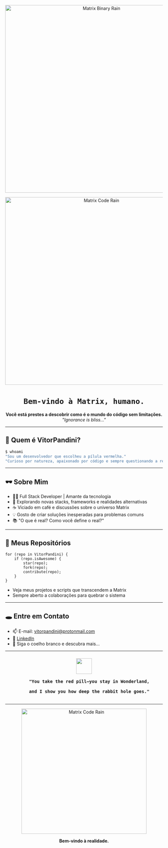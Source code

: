 
<p align="center">
  <img src="https://media.giphy.com/media/xT0xeJpnrWC4XWblEk/giphy.gif" alt="Matrix Binary Rain" width="600"/>
</p>





<!--
         ███╗   ███╗ █████╗ ████████╗██████╗ ██╗██╗  ██╗
         ████╗ ████║██╔══██╗╚══██╔══╝██╔══██╗██║╚██╗██╔╝
         ██╔████╔██║███████║   ██║   ██████╔╝██║ ╚███╔╝ 
         ██║╚██╔╝██║██╔══██║   ██║   ██╔═══╝ ██║ ██╔██╗ 
         ██║ ╚═╝ ██║██║  ██║   ██║   ██║     ██║██╔╝ ██╗
         ╚═╝     ╚═╝╚═╝  ╚═╝   ╚═╝   ╚═╝     ╚═╝╚═╝  ╚═╝
                "There is no spoon."  
-->

<p align="center">
  <img src="https://raw.githubusercontent.com/ahmadawais/stuff/master/images/matrix.gif" alt="Matrix Code Rain" width="600"/>
</p>

<h1 align="center"><code>Bem-vindo à Matrix, humano.</code></h1>

<p align="center">
  <b>Você está prestes a descobrir como é o mundo do código sem limitações.</b><br>
  <i>"Ignorance is bliss..."</i>
</p>

---

## 💊 Quem é VitorPandini?

```bash
$ whoami
"Sou um desenvolvedor que escolheu a pílula vermelha."
"Curioso por natureza, apaixonado por código e sempre questionando a realidade."
```

---

## 🕶️ Sobre Mim

- 👨‍💻 Full Stack Developer | Amante da tecnologia
- 🔎 Explorando novas stacks, frameworks e realidades alternativas
- ☕ Viciado em café e discussões sobre o universo Matrix
- 💡 Gosto de criar soluções inesperadas para problemas comuns
- 📚 "O que é real? Como você define o real?"

---

## 💾 Meus Repositórios

```matrix
for (repo in VitorPandini) {
    if (repo.isAwesome) {
        star(repo);
        fork(repo);
        contribute(repo);
    }
}
```
- Veja meus projetos e scripts que transcendem a Matrix
- Sempre aberto a colaborações para quebrar o sistema

---

## 🕳️ Entre em Contato

- 📫 E-mail: [vitorpandini@protonmail.com](mailto:vitorpandini@protonmail.com)
- 💼 [LinkedIn](https://www.linkedin.com/in/vitorpandini/)
- 👾 Siga o coelho branco e descubra mais...

---

<h3 align="center">
  <img src="https://raw.githubusercontent.com/ahmadawais/stuff/master/images/green.gif" width="50"/>
  <br>
  <code>
    "You take the red pill—you stay in Wonderland,<br>
    and I show you how deep the rabbit hole goes."
  </code>
</h3>

---

<p align="center">
  <img src="https://raw.githubusercontent.com/ahmadawais/stuff/master/images/matrix.gif" alt="Matrix Code Rain" width="400"/>
</p>

<p align="center">
  <b>Bem-vindo à realidade.</b>
</p>
